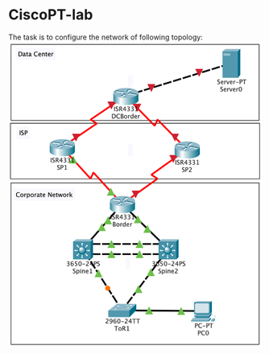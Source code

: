 # CiscoPT-lab
The task is to configure the network of following topology:
![Network topology](diagram.png)
